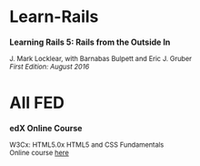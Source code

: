 # Learn-Rails

**Learning Rails 5: Rails from the Outside In**  

<sup>J. Mark Locklear, with Barnabas Bulpett and Eric J. Gruber</sup>  
<sup>_First Edition: August 2016_</sup>

# All FED

**edX Online Course**

<sup>W3Cx: HTML5.0x HTML5 and CSS Fundamentals</sup>  
<sup>Online course [here](https://courses.edx.org/courses/course-v1:W3Cx+HTML5.0x+1T2017/course/)</sup>

